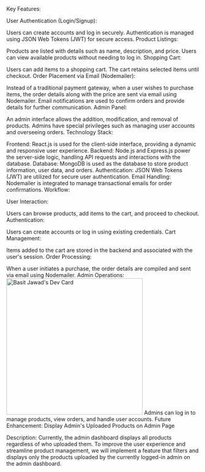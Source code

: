 Key Features:

User Authentication (Login/Signup):

Users can create accounts and log in securely.
Authentication is managed using JSON Web Tokens (JWT) for secure access.
Product Listings:

Products are listed with details such as name, description, and price.
Users can view available products without needing to log in.
Shopping Cart:

Users can add items to a shopping cart.
The cart retains selected items until checkout.
Order Placement via Email (Nodemailer):

Instead of a traditional payment gateway, when a user wishes to purchase items, the order details along with the price are sent via email using Nodemailer.
Email notifications are used to confirm orders and provide details for further communication.
Admin Panel:

An admin interface allows the addition, modification, and removal of products.
Admins have special privileges such as managing user accounts and overseeing orders.
Technology Stack:

Frontend: React.js is used for the client-side interface, providing a dynamic and responsive user experience.
Backend: Node.js and Express.js power the server-side logic, handling API requests and interactions with the database.
Database: MongoDB is used as the database to store product information, user data, and orders.
Authentication: JSON Web Tokens (JWT) are utilized for secure user authentication.
Email Handling: Nodemailer is integrated to manage transactional emails for order confirmations.
Workflow:

User Interaction:

Users can browse products, add items to the cart, and proceed to checkout.
Authentication:

Users can create accounts or log in using existing credentials.
Cart Management:

Items added to the cart are stored in the backend and associated with the user's session.
Order Processing:

When a user initiates a purchase, the order details are compiled and sent via email using Nodemailer.
Admin Operations:
<a href="https://app.daily.dev/basitjawad"><img src="https://api.daily.dev/devcards/v2/C2lHFtX2SEwDQ2IUdOsst.png?type=default&r=w0z" width="356" alt="Basit Jawad's Dev Card"/></a>
Admins can log in to manage products, view orders, and handle user accounts.
Future Enhancement: Display Admin's Uploaded Products on Admin Page

Description:
Currently, the admin dashboard displays all products regardless of who uploaded them. To improve the user experience and streamline product management, we will implement a feature that filters and displays only the products uploaded by the currently logged-in admin on the admin dashboard.
